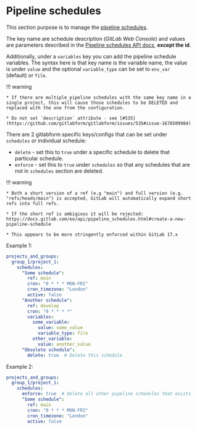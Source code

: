 # Pipeline schedules

This section purpose is to manage the [pipeline schedules](https://docs.gitlab.com/ee/ci/pipelines/schedules.html).

The key name are schedule description (_GitLab Web Console_) and values are parameters described in the [Pipeline schedules API docs](https://docs.gitlab.com/ee/api/pipeline_schedules.html#create-a-new-pipeline-schedule), **except the id**.

Additionally, under a `variables` key you can add the pipeline schedule variables. The syntax here is that key name is the variable name, the value is under `value` and the optional `variable_type` can be set to `env_var` (default) or `file`.

!!! warning

    * If there are multiple pipeline schedules with the same key name in a single project, this will cause those schedules to be DELETED and replaced with the one from the configuration.

    * Do not set `description` attribute - see [#535](https://github.com/gitlabform/gitlabform/issues/535#issue-1678509984)

There are 2 gitlabform specific keys/configs that can be set under `schedules` or individual schedule:

- `delete` - set this to `true` under a specific schedule to delete that particular schedule.
- `enforce` - set this to `true` under `schedules` so that any schedules that are not in `schedules` section are deleted.

!!! warning

    * Both a short version of a ref (e.g "main") and full version (e.g. "refs/heads/main") is accepted, GitLab will automatically expand short refs into full refs.

    * If the short ref is ambigious it will be rejected: https://docs.gitlab.com/ee/api/pipeline_schedules.html#create-a-new-pipeline-schedule

    * This appears to be more stringently enforced within GitLab 17.x


Example 1:
```yaml
projects_and_groups:
  group_1/project_1:
    schedules:
      "Some schedule":
        ref: main
        cron: "0 * * * MON-FRI"
        cron_timezone: "London"
        active: false
      "Another schedule":
        ref: develop
        cron: "0 * * * *"
        variables:
          some_variable:
            value: some_value
            variable_type: file
          other_variable:
            value: another_value
      "Obsolete schedule":
        delete: true  # Delete this schedule
```

Example 2:
```yaml
projects_and_groups:
  group_1/project_1:
    schedules:
      enforce: true  # Delete all other pipeline schedules that exists for this project
      "Some schedule":
        ref: main
        cron: "0 * * * MON-FRI"
        cron_timezone: "London"
        active: false
```
